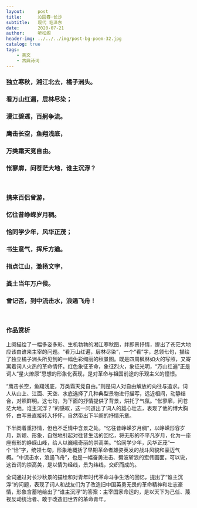 ```yaml
---
layout:     post
title:      沁园春·长沙
subtitle:   现代 毛泽东
date:       2020-07-21
author:     听松阁
header-img: ../../../img/post-bg-poem-32.jpg
catalog: true
tags:
    - 美文
    - 古典诗词
---
```


### 独立寒秋，湘江北去，橘子洲头。
### 看万山红遍，层林尽染；
### 漫江碧透，百舸争流。
### 鹰击长空，鱼翔浅底，
### 万类霜天竞自由。
### 怅寥廓，问苍茫大地，谁主沉浮？
<br>

### 携来百侣曾游，
### 忆往昔峥嵘岁月稠。
### 恰同学少年，风华正茂；
### 书生意气，挥斥方遒。
### 指点江山，激扬文字，
### 粪土当年万户侯。
### 曾记否，到中流击水，浪遏飞舟！
<br>

### 作品赏析
上阕描绘了一幅多姿多彩、生机勃勃的湘江寒秋图，并即景抒情，提出了苍茫大地应该由谁来主宰的问题。“看万山红遍，层林尽染”，一个“看”字，总领七句，描绘了独立橘子洲头所见到的一幅色彩绚丽的秋景图。既是四周枫林如火的写照，又寄寓着词人火热的革命情怀。红色象征革命，象征烈火，象征光明，“万山红遍”正是词人“星火燎原”思想的形象化表现，是对革命与祖国前途的乐观主义的憧憬。

“鹰击长空，鱼翔浅底，万类霜天竞自由。”则是词人对自由解放的向往与追求。词人从山上、江面、天空、水底选择了几种典型景物进行描写，远近相间，动静结合，对照鲜明。这七句，为下面的抒情提供了背景，烘托了气氛。“怅寥廓，问苍茫大地。谁主沉浮？”的感叹，这一问道出了词人的雄心壮志，表现了他的博大胸怀，由写景直接转入抒怀，自然带出下半阕的抒情乐章。


下半阕着重抒情，但也不乏情中含景之处。“忆往昔峥嵘岁月稠”，以峥嵘形容岁月，新颖、形象，自然地引起对往昔生活的回忆，将无形的不平凡岁月，化为一座座有形的峥嵘山峰，给人以巍峨奇丽的崇高美。“恰同学少年，风华正茂”一个“恰”字，统领七句，形象地概括了早期革命者雄姿英发的战斗风貌和豪迈气概。“中流击水，浪遏飞舟”，也是一幅奋勇进击、劈波斩浪的宏伟画面。可以说，这首词的崇高美，是以情为经线，景为纬线，交织而成的。

全词通过对长沙秋景的描绘和对青年时代革命斗争生活的回忆，提出了“谁主沉浮”的问题，表现了词人和战友们为了改造旧中国英勇无畏的革命精神和壮志豪情，形象含蓄地给出了“谁主沉浮”的答案：主宰国家命运的，是以天下为己任、蔑视反动统治者、敢于改造旧世界的革命青年。
